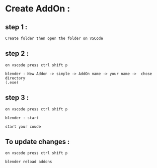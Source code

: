 # Create AddOn :

## step 1 :

```
Create folder then open the folder on VSCode
```

## step 2 :

```
on vscode press ctrl shift p

blender : New Addon -> simple -> AddOn name -> your name ->  chose directory 
(.exe)
```

## step 3 :

```
on vscode press ctrl shift p

blender : start

start your coude

```

## To update changes :

```
on vscode press ctrl shift p

blender reload addons
```
